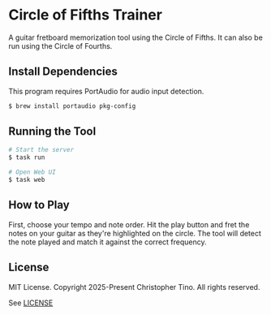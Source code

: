 # Circle of Fifths Trainer

A guitar fretboard memorization tool using the Circle of Fifths. It can also be run using the Circle of Fourths.

## Install Dependencies

This program requires PortAudio for audio input detection.

```sh
$ brew install portaudio pkg-config
```

## Running the Tool

```sh
# Start the server
$ task run
```

```sh
# Open Web UI
$ task web
```

## How to Play

First, choose your tempo and note order. Hit the play button and fret the notes on your guitar as they're highlighted on the circle. The tool will detect the note played and match it against the correct frequency.

## License

MIT License. Copyright 2025-Present Christopher Tino. All rights reserved.

See [LICENSE](LICENSE)
